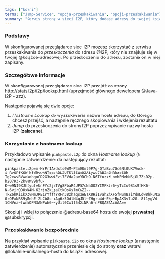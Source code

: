 ```yaml
---
tags: ["kovri"]
terms: ["Jump-Service", "opcja-przeskakiwania", "opcji-przeskakiwania"]
summary: "Serwis strony w sieci I2P, który dodaje adresy do twojej książki adresowej."
---
```


### Podstawy

W skonfigurowanej przeglądarce sieci I2P możesz skorzystać z serwisu przeskakiwania do *przeskoczenia* do adresu @I2P, który nie znajduje się w twojej @książce-adresowej. Po przeskoczeniu do adresu, zostanie on w niej zapisany.

### Szczegółowe informacje

W skonfigurowanej przeglądarce sieci I2P przejdź do strony http://stats.i2p/i2p/lookup.html (uprzejmość głównego dewelopera @Java-I2P - *zzz*).

Następnie pojawią się dwie opcje:

1. *Hostname Lookup* do wyszukiwania nazwa hosta adresu, do którego chcesz przejść, a następnie ręcznego skopiowania i wklejenia rezultatu
2. *Jump* do przeskoczenia do strony I2P poprzez wpisanie nazwy hosta I2P (**zalecane**).

### Korzystanie z hostname lookup

Przykładowo wpisanie `pinkpaste.i2p` do okna *Hostname lookup* (a następnie zatwierdzenie) da następujący rezultat:

```
pinkpaste.i2p=m-HrPrIAsdxts0WM~P4mE8mt9P7g-QTaBvu7Gc6Nl0UX7Vwck-i~RvOPfK6W~kfdRvwhNTqevkBL2UF5l36We02Aiywu7kB2xOHRkze68h-Tg2ewvRVwokohguCD2G3wwAEz~7FVda2avYDCb9-N6TfuzxKLnmhPMvbNSjGL7ZsD2p-h207R3-2kvuMV9bfu-K~w9NI9XJhIyufvUnFYc2jnTVg8PbaR4UP57cNaOO2YIMPkbr6~yTcIu9B1sUfHK6-N~6virQDOxW4M-62rjnZkLpaCtkOsXslmCwZI--TkZ6hKi1kXZvNmJRE1rYfffYRFn38zhaqszeETX8HiIvahZhXF5fNumBziYdmLdw8hkuN1A~emU6Xz9g~a1Ixfsq1Qr~guYoOtaw-0rOFxNRS9yMehE-2LCb8c-cAg6z5OdlN4qJDl~ZHgru4d~EHp~BpAK3v7u2Gi-8l1ygVW-1CHVna~fwnbOPN3ANPwh6~~yUit0Cx1f54XiNRn6-nPBQAEAAcAAA==
```

Skopiuj i wklej to połączenie @adresu-base64 hosta do swojej **prywatnej** @subskrypcji.

### Przeskakiwanie bezpośrednie

Na przykład wpisanie `pinkpaste.i2p` do okna *Hostname lookup* (a następnie zatwierdzenie) automatycznie przeniesie cię do strony **oraz** wstawi @lokalnie-unikalnego-hosta do książki adresowej.
